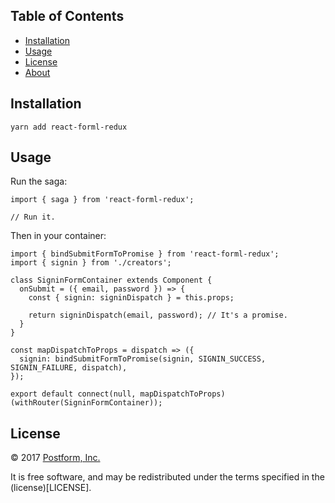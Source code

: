 ## Table of Contents

- [Installation](#installation)
- [Usage](#license)
- [License](#license)
- [About](#about)

## Installation

```yarn add react-forml-redux```

## Usage

Run the saga:

```
import { saga } from 'react-forml-redux';

// Run it.
```

Then in your container:

```
import { bindSubmitFormToPromise } from 'react-forml-redux';
import { signin } from './creators';

class SigninFormContainer extends Component {
  onSubmit = ({ email, password }) => {
    const { signin: signinDispatch } = this.props;

    return signinDispatch(email, password); // It's a promise.
  }
}

const mapDispatchToProps = dispatch => ({
  signin: bindSubmitFormToPromise(signin, SIGNIN_SUCCESS, SIGNIN_FAILURE, dispatch),
});

export default connect(null, mapDispatchToProps)(withRouter(SigninFormContainer));
```

## License

© 2017 [Postform, Inc.](https://postform.io)

It is free software, and may be redistributed under the terms specified in the (license)[LICENSE].
